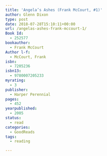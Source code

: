 ```yaml
---
title: 'Angela’s Ashes (Frank McCourt, #1)'
author: Glenn Dixon
type: post
date: 2018-07-28T15:10:11+00:00
url: /angelas-ashes-frank-mccourt-1/
Book Id:
  - 252577
bookauthor:
  - Frank McCourt
Author l-f:
  - McCourt, Frank
isbn:
  - 7205236
isbn13:
  - 9780007205233
myrating:
  - 3
publisher:
  - Harper Perennial
pages:
  - 452
yearpublished:
  - 2005
status:
  - read
categories:
  - GoodReads
tags:
  - reading

---
```

